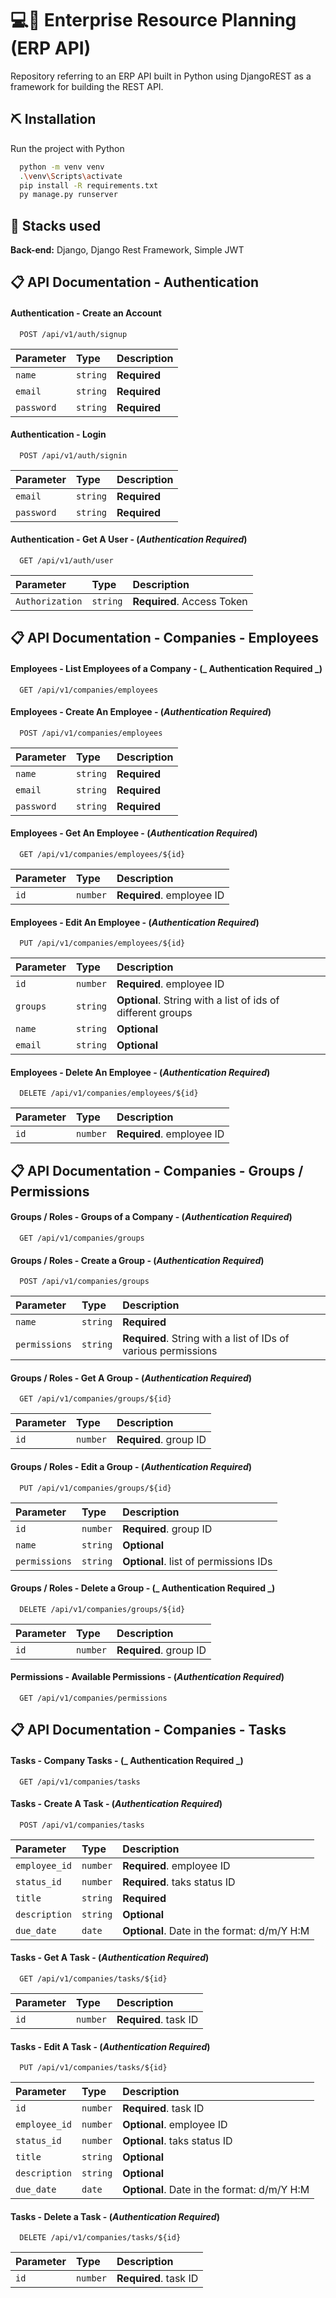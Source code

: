 # 💻📱  Enterprise Resource Planning (ERP API)

Repository referring to an ERP API built in Python using DjangoREST as a framework for building the REST API.


## ⛏️ Installation

Run the project with Python

```bash
  python -m venv venv
  .\venv\Scripts\activate
  pip install -R requirements.txt
  py manage.py runserver
```
    
## 💎 Stacks used

<!-- **Front-end:** ReactJS, TypeScript, React-Router, Redux, Material UI, Axios -->

**Back-end:** Django, Django Rest Framework, Simple JWT


## 📋 API Documentation - Authentication

#### Authentication - Create an Account

```http
  POST /api/v1/auth/signup
```

| Parameter   | Type       | Description                           |
| :---------- | :--------- | :---------------------------------- |
| `name` | `string` | **Required** |
| `email` | `string` | **Required** |
| `password` | `string` | **Required** |

#### Authentication - Login

```http
  POST /api/v1/auth/signin
```

| Parameter   | Type       | Description                           |
| :---------- | :--------- | :---------------------------------- |
| `email` | `string` | **Required** |
| `password` | `string` | **Required** |

#### Authentication - Get A User - (_Authentication Required_)

```http
  GET /api/v1/auth/user
```

| Parameter   | Type       | Description                           |
| :---------- | :--------- | :---------------------------------- |
| `Authorization` | `string` | **Required**. Access Token |


## 📋 API Documentation - Companies - Employees

#### Employees - List Employees of a Company - (_ Authentication Required _)

```http
  GET /api/v1/companies/employees
```

#### Employees - Create An Employee - (_Authentication Required_)

```http
  POST /api/v1/companies/employees
```

| Parameter   | Type       | Description                           |
| :---------- | :--------- | :---------------------------------- |
| `name` | `string` | **Required** |
| `email` | `string` | **Required** |
| `password` | `string` | **Required** |

#### Employees - Get An Employee - (_Authentication Required_)

```http
  GET /api/v1/companies/employees/${id}
```

| Parameter   | Type       | Description                           |
| :---------- | :--------- | :---------------------------------- |
| `id` | `number` | **Required**. employee ID |

#### Employees - Edit An Employee - (_Authentication Required_)

```http
  PUT /api/v1/companies/employees/${id}
```

| Parameter   | Type       | Description                           |
| :---------- | :--------- | :---------------------------------- |
| `id` | `number` | **Required**. employee ID |
| `groups` | `string` | **Optional**. String with a list of ids of different groups |
| `name` | `string` | **Optional** |
| `email` | `string` | **Optional** |

#### Employees - Delete An Employee - (_Authentication Required_)

```http
  DELETE /api/v1/companies/employees/${id}
```

| Parameter   | Type       | Description                           |
| :---------- | :--------- | :---------------------------------- |
| `id` | `number` | **Required**. employee ID |

## 📋 API Documentation - Companies - Groups / Permissions

#### Groups / Roles - Groups of a Company - (_Authentication Required_)

```http
  GET /api/v1/companies/groups
```

#### Groups / Roles - Create a Group - (_Authentication Required_)

```http
  POST /api/v1/companies/groups
```

| Parameter   | Type       | Description                           |
| :---------- | :--------- | :---------------------------------- | 
| `name` | `string` | **Required** | 
| `permissions` | `string` | **Required**. String with a list of IDs of various permissions |

#### Groups / Roles - Get A Group - (_Authentication Required_)

```http
  GET /api/v1/companies/groups/${id}
```

| Parameter   | Type       | Description                           |
| :---------- | :--------- | :---------------------------------- | 
| `id` | `number` | **Required**. group ID |

#### Groups / Roles - Edit a Group - (_Authentication Required_)

```http
  PUT /api/v1/companies/groups/${id}
```

| Parameter   | Type       | Description                           |
| :---------- | :--------- | :---------------------------------- |
| `id` | `number` | **Required**. group ID |
| `name` | `string` | **Optional** | 
| `permissions` | `string` | **Optional**. list of permissions IDs |

#### Groups / Roles - Delete a Group - (_ Authentication Required _)

```http
  DELETE /api/v1/companies/groups/${id}
```

| Parameter   | Type       | Description                           |
| :---------- | :--------- | :---------------------------------- |
| `id` | `number` | **Required**. group ID |

#### Permissions - Available Permissions - (_Authentication Required_)

```http
  GET /api/v1/companies/permissions
```

## 📋 API Documentation - Companies - Tasks

#### Tasks - Company Tasks - (_ Authentication Required _)

```http
  GET /api/v1/companies/tasks
```

#### Tasks - Create A Task - (_Authentication Required_)

```http
  POST /api/v1/companies/tasks
```

| Parameter   | Type       | Description                           |
| :---------- | :--------- | :---------------------------------- | 
| `employee_id` | `number` | **Required**. employee ID | 
| `status_id` | `number` | **Required**. taks status ID |
| `title` | `string` | **Required** |
| `description` | `string` | **Optional** |
| `due_date` | `date` | **Optional**. Date in the format: d/m/Y H:M |

#### Tasks - Get A Task - (_Authentication Required_)

```http
  GET /api/v1/companies/tasks/${id}
```

| Parameter   | Type       | Description                           |
| :---------- | :--------- | :---------------------------------- |
| `id` | `number` | **Required**. task ID |

#### Tasks - Edit A Task - (_Authentication Required_)

```http
  PUT /api/v1/companies/tasks/${id}
```

| Parameter   | Type       | Description                           |
| :---------- | :--------- | :---------------------------------- |
| `id` | `number` | **Required**. task ID |
| `employee_id` | `number` | **Optional**. employee ID | 
| `status_id` | `number` | **Optional**. taks status ID |
| `title` | `string` | **Optional** |
| `description` | `string` | **Optional** |
| `due_date` | `date` | **Optional**. Date in the format: d/m/Y H:M |

#### Tasks - Delete a Task - (_Authentication Required_)

```http
  DELETE /api/v1/companies/tasks/${id}
```

| Parameter   | Type       | Description                           |
| :---------- | :--------- | :---------------------------------- |
| `id` | `number` | **Required**. task ID |


<!-- ## Suggestions
    1. impl views CRUD using viewsets.ModelViewSet
    2. add layer to serializers
    3. use Makefile to simplify commands
    4. Use SimpleRouter to auto route views -->